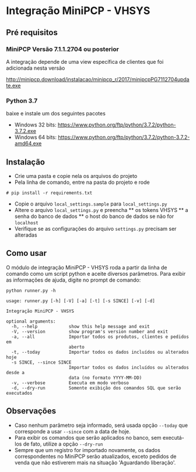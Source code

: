 # Integração MiniPCP - VHSYS

## Pré requisitos

### MiniPCP Versão 7.1.1.2704 ou posterior

A integração depende de uma view específica de clientes que foi adicionada nesta versão

http://minipcp.download/instalacao/minipcp_r/2017/minipcpPG7112704update.exe


### Python 3.7

baixe e instale um dos seguintes pacotes

* Windows 32 bits: https://www.python.org/ftp/python/3.7.2/python-3.7.2.exe
* Windows 64 bits: https://www.python.org/ftp/python/3.7.2/python-3.7.2-amd64.exe

## Instalação

* Crie uma pasta e copie nela os arquivos do projeto
* Pela linha de comando, entre na pasta do projeto e rode
```
# pip install -r requirements.txt
```
* Copie o arquivo `local_settings.sample` para `local_settings.py`
* Altere o arquivo `local_settings.py` e preencha 
** os tokens VHSYS 
** a senha do banco de dados
** o host do banco de dados se não for `localhost`
* Verifique se as configurações do arquivo `settings.py` precisam ser alteradas

## Como usar

O módulo de integração MiniPCP - VHSYS roda a partir da linha de comando como um script python e aceite diversos parâmetros. Para exibir as informações de ajuda, digite no prompt de comando:
```
python runner.py -h
```

```
usage: runner.py [-h] [-V] [-a] [-t] [-s SINCE] [-v] [-d]

Integração MiniPCP - VHSYS

optional arguments:
  -h, --help            show this help message and exit
  -V, --version         show program's version number and exit
  -a, --all             Importar todos os produtos, clientes e pedidos em
                        aberto
  -t, --today           Importar todos os dados incluídos ou alterados hoje
  -s SINCE, --since SINCE
                        Importar todos os dados incluídos ou alterados desde a
                        data (no formato YYYY-MM-DD)
  -v, --verbose         Executa em modo verboso
  -d, --dry-run         Somente exibição dos comandos SQL que serão executados

```

## Observações
* Caso nenhum parâmetro seja informado, será usada opção `--today` que corresponde a usar `--since` com a data de hoje.
* Para exibir os comandos que serão aplicados no banco, sem executá-los de fato, utilize a opção `--dry-run`
* Sempre que um registro for importado novamente, os dados correspondentes no MiniPCP serão atualizados, exceto pedidos de venda que não estiverem mais na situação 'Aguardando liberação'.
